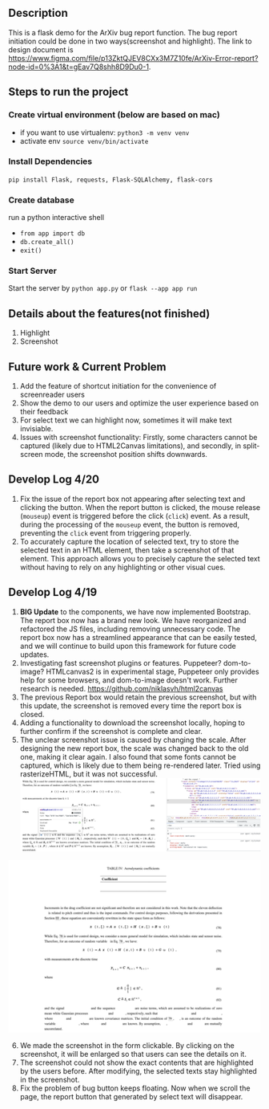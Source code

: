 ## Description

This is a flask demo for the ArXiv bug report function. The bug report initiation could be done in two ways(screenshot and highlight). The link to design document is https://www.figma.com/file/p13ZktQJEV8CXx3M7Z10fe/ArXiv-Error-report?node-id=0%3A1&t=gEav7Q8shh8D9Du0-1.

## Steps to run the project

### Create virtual environment (below are based on mac)

- if you want to use virtualenv:
  `python3 -m venv venv`
- activate env
  `source venv/bin/activate`

### Install Dependencies

`pip install Flask, requests, Flask-SQLAlchemy, flask-cors`

### Create database

run a python interactive shell

- `from app import db`
- `db.create_all()`
- `exit()`

### Start Server
Start the server by `python app.py` or `flask --app app run`

## Details about the features(not finished)
1. Highlight
2. Screenshot

## Future work & Current Problem
1. Add the feature of shortcut initiation for the convenience of screenreader users
2. Show the demo to our users and optimize the user experience based on their feedback
3. For select text we can highlight now, sometimes it will make text invisiable.
4. Issues with screenshot functionality: Firstly, some characters cannot be captured (likely due to HTML2Canvas limitations), and secondly, in split-screen mode, the screenshot position shifts downwards.

## Develop Log 4/20

1. Fix the issue of the report box not appearing after selecting text and clicking the button. When the report button is clicked, the mouse release (`mouseup`) event is triggered before the click (`click`) event. As a result, during the processing of the `mouseup` event, the button is removed, preventing the `click` event from triggering properly.
1. To accurately capture the location of selected text, try to store the selected text in an HTML element, then take a screenshot of that element. This approach allows you to precisely capture the selected text without having to rely on any highlighting or other visual cues.


## Develop Log 4/19
1. **BIG Update** to the components, we have now implemented Bootstrap. The report box now has a brand new look. We have reorganized and refactored the JS files, including removing unnecessary code. The report box now has a streamlined appearance that can be easily tested, and we will continue to build upon this framework for future code updates.
2. Investigating fast screenshot plugins or features. Puppeteer? dom-to-image? HTMLcanvas2 is in experimental stage, Puppeteer only provides help for some browsers, and dom-to-image doesn't work. Further research is needed. https://github.com/niklasvh/html2canvas
3. The previous Report box would retain the previous screenshot, but with this update, the screenshot is removed every time the report box is closed.
4. Adding a functionality to download the screenshot locally, hoping to further confirm if the screenshot is complete and clear.
5. The unclear screenshot issue is caused by changing the scale. After designing the new report box, the scale was changed back to the old one, making it clear again. I also found that some fonts cannot be captured, which is likely due to them being re-rendered later. Tried using rasterizeHTML, but it was not successful.![](assets/image-20230420001656731.png)

![image-20230420001808605](assets/image-20230420001808605.png)

6. We made the screenshot in the form clickable. By clicking on the screenshot, it will be enlarged so that users can see the details on it.
7. The screenshot could not show the exact contents that are highlighted by the users before. After modifying, the selected texts stay highlighted in the screenshot.
8. Fix the problem of bug button keeps floating. Now when we scroll the page, the report button that generated by select text will disappear. 
